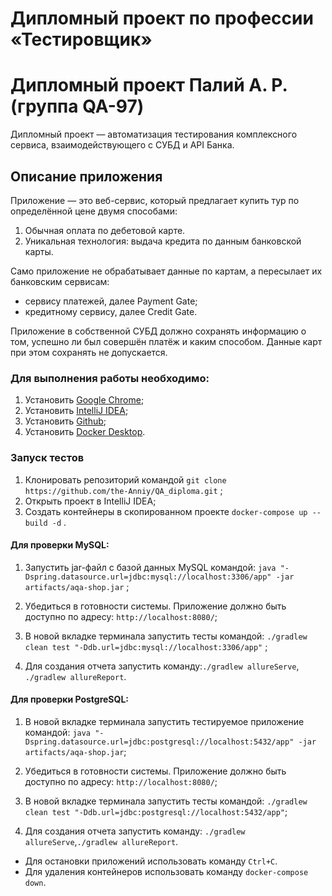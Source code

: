 # Дипломный проект по профессии «Тестировщик»

# Дипломный проект Палий А. Р. (группа QA-97)

Дипломный проект — автоматизация тестирования комплексного сервиса, взаимодействующего с СУБД и API Банка.

## Описание приложения

Приложение — это веб-сервис, который предлагает купить тур по определённой цене двумя способами:

1) Обычная оплата по дебетовой карте.
2) Уникальная технология: выдача кредита по данным банковской карты.


Само приложение не обрабатывает данные по картам, а пересылает их банковским сервисам:

- сервису платежей, далее Payment Gate;
- кредитному сервису, далее Credit Gate.

Приложение в собственной СУБД должно сохранять информацию о том, успешно ли был совершён платёж и каким способом. Данные карт при этом сохранять не допускается.

### Для выполнения работы необходимо:

1) Установить [Google Chrome](https://www.google.ru/chrome/);
2) Установить [IntelliJ IDEA](https://www.jetbrains.com/ru-ru/idea/download/?section=windows#section=windows);
3) Установить [Github](https://desktop.github.com/);
4) Установить [Docker Desktop](https://www.docker.com/).

### Запуск тестов

1) Клонировать репозиторий командой `git clone https://github.com/the-Anniy/QA_diploma.git` ;
2) Открыть проект в IntelliJ IDEA;
3) Создать контейнеры в скопированном проекте `docker-compose up --build -d` .

#### Для проверки MySQL:

1) Запустить jar-файл с базой данных MySQL командой: `java "-Dspring.datasource.url=jdbc:mysql://localhost:3306/app" -jar artifacts/aqa-shop.jar` ;

2) Убедиться в готовности системы. Приложение должно быть доступно по адресу: `http://localhost:8080/`;

3) В новой вкладке терминала запустить тесты командой: `./gradlew clean test "-Ddb.url=jdbc:mysql://localhost:3306/app"` ;

4)  Для создания отчета запустить команду:`./gradlew allureServe`, `./gradlew allureReport`.

#### Для проверки PostgreSQL:

1)  В новой вкладке терминала запустить тестируемое приложение командой: `java "-Dspring.datasource.url=jdbc:postgresql://localhost:5432/app" -jar artifacts/aqa-shop.jar`;

2)  Убедиться в готовности системы. Приложение должно быть доступно по адресу: `http://localhost:8080/`;

3)  В новой вкладке терминала запустить тесты командой: `./gradlew clean test "-Ddb.url=jdbc:postgresql://localhost:5432/app"`;

4)  Для создания отчета запустить команду: `./gradlew allureServe`,`./gradlew allureReport`.



- Для остановки приложений использовать команду `Ctrl+C`.
- Для удаления контейнеров использовать команду `docker-compose down`.